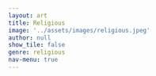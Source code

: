 ```yaml
---
layout: art
title: Religious
image: '../assets/images/religious.jpeg'
author: null
show_tile: false
genre: religious
nav-menu: true
---
```

